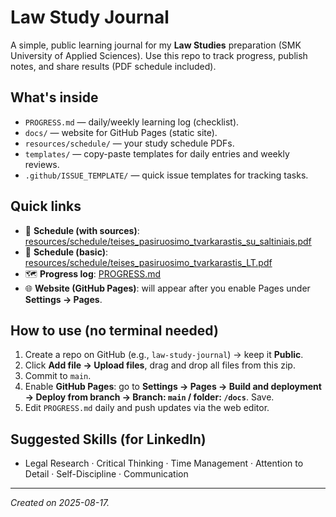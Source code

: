 # Law Study Journal

A simple, public learning journal for my **Law Studies** preparation (SMK University of Applied Sciences).
Use this repo to track progress, publish notes, and share results (PDF schedule included).

## What's inside
- `PROGRESS.md` — daily/weekly learning log (checklist).
- `docs/` — website for GitHub Pages (static site).
- `resources/schedule/` — your study schedule PDFs.
- `templates/` — copy-paste templates for daily entries and weekly reviews.
- `.github/ISSUE_TEMPLATE/` — quick issue templates for tracking tasks.

## Quick links
- 📄 **Schedule (with sources)**: [resources/schedule/teises_pasiruosimo_tvarkarastis_su_saltiniais.pdf](resources/schedule/teises_pasiruosimo_tvarkarastis_su_saltiniais.pdf)
- 📄 **Schedule (basic)**: [resources/schedule/teises_pasiruosimo_tvarkarastis_LT.pdf](resources/schedule/teises_pasiruosimo_tvarkarastis_LT.pdf)
- 🗺️ **Progress log**: [PROGRESS.md](PROGRESS.md)
- 🌐 **Website (GitHub Pages)**: will appear after you enable Pages under **Settings → Pages**.

## How to use (no terminal needed)
1. Create a repo on GitHub (e.g., `law-study-journal`) → keep it **Public**.
2. Click **Add file → Upload files**, drag and drop all files from this zip.
3. Commit to `main`.
4. Enable **GitHub Pages**: go to **Settings → Pages → Build and deployment → Deploy from branch → Branch: `main` / folder: `/docs`**. Save.
5. Edit `PROGRESS.md` daily and push updates via the web editor.

## Suggested Skills (for LinkedIn)
- Legal Research · Critical Thinking · Time Management · Attention to Detail · Self-Discipline · Communication

---
*Created on 2025-08-17.*

